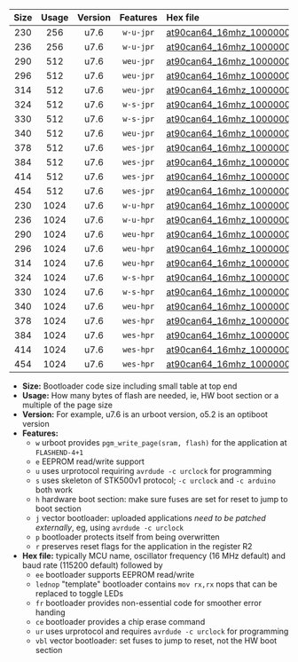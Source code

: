 |Size|Usage|Version|Features|Hex file|
|:-:|:-:|:-:|:-:|:--|
|230|256|u7.6|`w-u-jpr`|[at90can64_16mhz_1000000bps_ur_vbl.hex](https://raw.githubusercontent.com/stefanrueger/urboot/main/bootloaders/at90can64/fcpu_16mhz/1000000_bps/at90can64_16mhz_1000000bps_ur_vbl.hex)|
|236|256|u7.6|`w-u-jpr`|[at90can64_16mhz_1000000bps_lednop_ur_vbl.hex](https://raw.githubusercontent.com/stefanrueger/urboot/main/bootloaders/at90can64/fcpu_16mhz/1000000_bps/at90can64_16mhz_1000000bps_lednop_ur_vbl.hex)|
|290|512|u7.6|`weu-jpr`|[at90can64_16mhz_1000000bps_ee_ur_vbl.hex](https://raw.githubusercontent.com/stefanrueger/urboot/main/bootloaders/at90can64/fcpu_16mhz/1000000_bps/at90can64_16mhz_1000000bps_ee_ur_vbl.hex)|
|296|512|u7.6|`weu-jpr`|[at90can64_16mhz_1000000bps_ee_lednop_ur_vbl.hex](https://raw.githubusercontent.com/stefanrueger/urboot/main/bootloaders/at90can64/fcpu_16mhz/1000000_bps/at90can64_16mhz_1000000bps_ee_lednop_ur_vbl.hex)|
|314|512|u7.6|`weu-jpr`|[at90can64_16mhz_1000000bps_ee_lednop_fr_ur_vbl.hex](https://raw.githubusercontent.com/stefanrueger/urboot/main/bootloaders/at90can64/fcpu_16mhz/1000000_bps/at90can64_16mhz_1000000bps_ee_lednop_fr_ur_vbl.hex)|
|324|512|u7.6|`w-s-jpr`|[at90can64_16mhz_1000000bps_vbl.hex](https://raw.githubusercontent.com/stefanrueger/urboot/main/bootloaders/at90can64/fcpu_16mhz/1000000_bps/at90can64_16mhz_1000000bps_vbl.hex)|
|330|512|u7.6|`w-s-jpr`|[at90can64_16mhz_1000000bps_lednop_vbl.hex](https://raw.githubusercontent.com/stefanrueger/urboot/main/bootloaders/at90can64/fcpu_16mhz/1000000_bps/at90can64_16mhz_1000000bps_lednop_vbl.hex)|
|340|512|u7.6|`weu-jpr`|[at90can64_16mhz_1000000bps_ee_lednop_fr_ce_ur_vbl.hex](https://raw.githubusercontent.com/stefanrueger/urboot/main/bootloaders/at90can64/fcpu_16mhz/1000000_bps/at90can64_16mhz_1000000bps_ee_lednop_fr_ce_ur_vbl.hex)|
|378|512|u7.6|`wes-jpr`|[at90can64_16mhz_1000000bps_ee_vbl.hex](https://raw.githubusercontent.com/stefanrueger/urboot/main/bootloaders/at90can64/fcpu_16mhz/1000000_bps/at90can64_16mhz_1000000bps_ee_vbl.hex)|
|384|512|u7.6|`wes-jpr`|[at90can64_16mhz_1000000bps_ee_lednop_vbl.hex](https://raw.githubusercontent.com/stefanrueger/urboot/main/bootloaders/at90can64/fcpu_16mhz/1000000_bps/at90can64_16mhz_1000000bps_ee_lednop_vbl.hex)|
|414|512|u7.6|`wes-jpr`|[at90can64_16mhz_1000000bps_ee_lednop_fr_vbl.hex](https://raw.githubusercontent.com/stefanrueger/urboot/main/bootloaders/at90can64/fcpu_16mhz/1000000_bps/at90can64_16mhz_1000000bps_ee_lednop_fr_vbl.hex)|
|454|512|u7.6|`wes-jpr`|[at90can64_16mhz_1000000bps_ee_lednop_fr_ce_vbl.hex](https://raw.githubusercontent.com/stefanrueger/urboot/main/bootloaders/at90can64/fcpu_16mhz/1000000_bps/at90can64_16mhz_1000000bps_ee_lednop_fr_ce_vbl.hex)|
|230|1024|u7.6|`w-u-hpr`|[at90can64_16mhz_1000000bps_ur.hex](https://raw.githubusercontent.com/stefanrueger/urboot/main/bootloaders/at90can64/fcpu_16mhz/1000000_bps/at90can64_16mhz_1000000bps_ur.hex)|
|236|1024|u7.6|`w-u-hpr`|[at90can64_16mhz_1000000bps_lednop_ur.hex](https://raw.githubusercontent.com/stefanrueger/urboot/main/bootloaders/at90can64/fcpu_16mhz/1000000_bps/at90can64_16mhz_1000000bps_lednop_ur.hex)|
|290|1024|u7.6|`weu-hpr`|[at90can64_16mhz_1000000bps_ee_ur.hex](https://raw.githubusercontent.com/stefanrueger/urboot/main/bootloaders/at90can64/fcpu_16mhz/1000000_bps/at90can64_16mhz_1000000bps_ee_ur.hex)|
|296|1024|u7.6|`weu-hpr`|[at90can64_16mhz_1000000bps_ee_lednop_ur.hex](https://raw.githubusercontent.com/stefanrueger/urboot/main/bootloaders/at90can64/fcpu_16mhz/1000000_bps/at90can64_16mhz_1000000bps_ee_lednop_ur.hex)|
|314|1024|u7.6|`weu-hpr`|[at90can64_16mhz_1000000bps_ee_lednop_fr_ur.hex](https://raw.githubusercontent.com/stefanrueger/urboot/main/bootloaders/at90can64/fcpu_16mhz/1000000_bps/at90can64_16mhz_1000000bps_ee_lednop_fr_ur.hex)|
|324|1024|u7.6|`w-s-hpr`|[at90can64_16mhz_1000000bps.hex](https://raw.githubusercontent.com/stefanrueger/urboot/main/bootloaders/at90can64/fcpu_16mhz/1000000_bps/at90can64_16mhz_1000000bps.hex)|
|330|1024|u7.6|`w-s-hpr`|[at90can64_16mhz_1000000bps_lednop.hex](https://raw.githubusercontent.com/stefanrueger/urboot/main/bootloaders/at90can64/fcpu_16mhz/1000000_bps/at90can64_16mhz_1000000bps_lednop.hex)|
|340|1024|u7.6|`weu-hpr`|[at90can64_16mhz_1000000bps_ee_lednop_fr_ce_ur.hex](https://raw.githubusercontent.com/stefanrueger/urboot/main/bootloaders/at90can64/fcpu_16mhz/1000000_bps/at90can64_16mhz_1000000bps_ee_lednop_fr_ce_ur.hex)|
|378|1024|u7.6|`wes-hpr`|[at90can64_16mhz_1000000bps_ee.hex](https://raw.githubusercontent.com/stefanrueger/urboot/main/bootloaders/at90can64/fcpu_16mhz/1000000_bps/at90can64_16mhz_1000000bps_ee.hex)|
|384|1024|u7.6|`wes-hpr`|[at90can64_16mhz_1000000bps_ee_lednop.hex](https://raw.githubusercontent.com/stefanrueger/urboot/main/bootloaders/at90can64/fcpu_16mhz/1000000_bps/at90can64_16mhz_1000000bps_ee_lednop.hex)|
|414|1024|u7.6|`wes-hpr`|[at90can64_16mhz_1000000bps_ee_lednop_fr.hex](https://raw.githubusercontent.com/stefanrueger/urboot/main/bootloaders/at90can64/fcpu_16mhz/1000000_bps/at90can64_16mhz_1000000bps_ee_lednop_fr.hex)|
|454|1024|u7.6|`wes-hpr`|[at90can64_16mhz_1000000bps_ee_lednop_fr_ce.hex](https://raw.githubusercontent.com/stefanrueger/urboot/main/bootloaders/at90can64/fcpu_16mhz/1000000_bps/at90can64_16mhz_1000000bps_ee_lednop_fr_ce.hex)|

- **Size:** Bootloader code size including small table at top end
- **Usage:** How many bytes of flash are needed, ie, HW boot section or a multiple of the page size
- **Version:** For example, u7.6 is an urboot version, o5.2 is an optiboot version
- **Features:**
  + `w` urboot provides `pgm_write_page(sram, flash)` for the application at `FLASHEND-4+1`
  + `e` EEPROM read/write support
  + `u` uses urprotocol requiring `avrdude -c urclock` for programming
  + `s` uses skeleton of STK500v1 protocol; `-c urclock` and `-c arduino` both work
  + `h` hardware boot section: make sure fuses are set for reset to jump to boot section
  + `j` vector bootloader: uploaded applications *need to be patched externally*, eg, using `avrdude -c urclock`
  + `p` bootloader protects itself from being overwritten
  + `r` preserves reset flags for the application in the register R2
- **Hex file:** typically MCU name, oscillator frequency (16 MHz default) and baud rate (115200 default) followed by
  + `ee` bootloader supports EEPROM read/write
  + `lednop` "template" bootloader contains `mov rx,rx` nops that can be replaced to toggle LEDs
  + `fr` bootloader provides non-essential code for smoother error handing
  + `ce` bootloader provides a chip erase command
  + `ur` uses urprotocol and requires `avrdude -c urclock` for programming
  + `vbl` vector bootloader: set fuses to jump to reset, not the HW boot section
